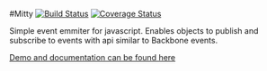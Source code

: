 #Mitty
[![Build Status](https://travis-ci.org/dbrekalo/mitty.svg?branch=master)](https://travis-ci.org/dbrekalo/mitty)
[![Coverage Status](https://coveralls.io/repos/github/dbrekalo/mitty/badge.svg?branch=master)](https://coveralls.io/github/dbrekalo/mitty?branch=master)

Simple event emmiter for javascript. Enables objects to publish and subscribe to events with api similar to Backbone events.

[Demo and documentation can be found here](http://dbrekalo.github.io/mitty/)
